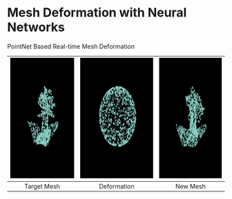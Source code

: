 # Mesh Deformation with Neural Networks
 PointNet Based Real-time Mesh Deformation
 
| <img src="assets/target_mesh.gif" width="280" height="280"/> | <img src="assets/deformation.gif" width="280" height="280"/> | <img src="assets/new_mesh.gif" width="280" height="280"/> | 
|:--:|:--:|:--:| 
| Target Mesh | Deformation | New Mesh |
